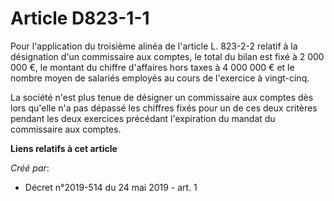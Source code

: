 # Article D823-1-1

Pour l'application du troisième alinéa de l'article L. 823-2-2 relatif à la désignation d'un commissaire aux comptes, le
total du bilan est fixé à 2 000 000 €, le montant du chiffre d'affaires hors taxes à 4 000 000 € et le nombre moyen de
salariés employés au cours de l'exercice à vingt-cinq.

La société n'est plus tenue de désigner un commissaire aux comptes dès lors qu'elle n'a pas dépassé les chiffres fixés pour
un de ces deux critères pendant les deux exercices précédant l'expiration du mandat du commissaire aux comptes.

**Liens relatifs à cet article**

_Créé par_:

  - Décret n°2019-514 du 24 mai 2019 - art. 1
